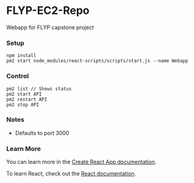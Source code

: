 # FLYP-EC2-Repo
Webapp for FLYP capstone project

### Setup

```
npm install
pm2 start node_modules/react-scripts/scripts/start.js --name Webapp
```

### Control
```
pm2 list // Shows status
pm2 start API
pm2 restart API
pm2 stop API
```

### Notes
* Defaults to port 3000

### Learn More

You can learn more in the [Create React App documentation](https://facebook.github.io/create-react-app/docs/getting-started).

To learn React, check out the [React documentation](https://reactjs.org/).
